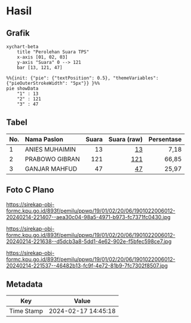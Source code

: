 # Hasil

## Grafik

```mermaid
xychart-beta
    title "Perolehan Suara TPS"
    x-axis [01, 02, 03]
    y-axis "Suara" 0 --> 121
    bar [13, 121, 47]
```

```mermaid
%%{init: {"pie": {"textPosition": 0.5}, "themeVariables": {"pieOuterStrokeWidth": "5px"}} }%%
pie showData
    "1" : 13
    "2" : 121
    "3" : 47
```

## Tabel

| No. | Nama Paslon    | Suara | Suara (raw) | Persentase |
|:--- |:-------------- | -----:| -----------:| ----------:|
| 1   | ANIES MUHAIMIN | 13    | [13][p-1]   | 7,18       |
| 2   | PRABOWO GIBRAN | 121   | [121][p-2]  | 66,85      |
| 3   | GANJAR MAHFUD  | 47    | [47][p-3]   | 25,97      |


[p-1]: https://github.com/gigit-pemilu/pemilu-2024-19-kepulauan-bangka-belitung/blob/main/pilpres/hitung-suara/sub/19-kepulauan-bangka-belitung/sub/01-bangka/sub/02-belinyu/sub/2006-riding-panjang/sub/012-tps/sub/paslon-1.txt
[p-2]: https://github.com/gigit-pemilu/pemilu-2024-19-kepulauan-bangka-belitung/blob/main/pilpres/hitung-suara/sub/19-kepulauan-bangka-belitung/sub/01-bangka/sub/02-belinyu/sub/2006-riding-panjang/sub/012-tps/sub/paslon-2.txt
[p-3]: https://github.com/gigit-pemilu/pemilu-2024-19-kepulauan-bangka-belitung/blob/main/pilpres/hitung-suara/sub/19-kepulauan-bangka-belitung/sub/01-bangka/sub/02-belinyu/sub/2006-riding-panjang/sub/012-tps/sub/paslon-3.txt

## Foto C Plano

https://sirekap-obj-formc.kpu.go.id/893f/pemilu/ppwp/19/01/02/20/06/1901022006012-20240214-221407--aea30c04-98a5-4971-b973-fc7371fc0430.jpg

https://sirekap-obj-formc.kpu.go.id/893f/pemilu/ppwp/19/01/02/20/06/1901022006012-20240214-221638--d5dcb3a8-5dd1-4e62-902e-f5bfec598ce7.jpg

https://sirekap-obj-formc.kpu.go.id/893f/pemilu/ppwp/19/01/02/20/06/1901022006012-20240214-221537--46482b13-fc9f-4e72-81b9-7fc7302f8507.jpg


## Metadata

| Key        | Value               |
| ---------- | ------------------- |
| Time Stamp | 2024-02-17 14:45:18 |



